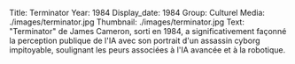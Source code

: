 Title: Terminator
Year: 1984
Display_date: 1984
Group: Culturel
Media: ./images/terminator.jpg
Thumbnail: ./images/terminator.jpg
Text: "Terminator" de James Cameron, sorti en 1984, a significativement façonné la perception publique de l'IA avec son portrait d'un assassin cyborg impitoyable, soulignant les peurs associées à l'IA avancée et à la robotique.